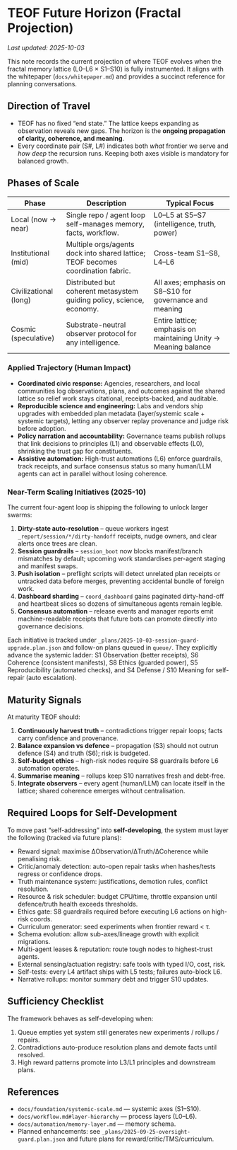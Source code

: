 # TEOF Future Horizon (Fractal Projection)

*Last updated: 2025-10-03*

This note records the current projection of where TEOF evolves when the
fractal memory lattice (L0–L6 × S1–S10) is fully instrumented. It aligns
with the whitepaper (`docs/whitepaper.md`) and provides a succinct
reference for planning conversations.

## Direction of Travel

- TEOF has no fixed “end state.” The lattice keeps expanding as
  observation reveals new gaps. The horizon is the **ongoing
  propagation of clarity, coherence, and meaning**.
- Every coordinate pair (S#, L#) indicates both *what* frontier we
  serve and *how deep* the recursion runs. Keeping both axes visible is
  mandatory for balanced growth.

## Phases of Scale

| Phase             | Description | Typical Focus |
|-------------------|-------------|---------------|
| Local (now → near) | Single repo / agent loop self-manages memory, facts, workflow. | L0–L5 at S5–S7 (intelligence, truth, power) |
| Institutional (mid) | Multiple orgs/agents dock into shared lattice; TEOF becomes coordination fabric. | Cross-team S1–S8, L4–L6 |
| Civilizational (long) | Distributed but coherent metasystem guiding policy, science, economy. | All axes; emphasis on S8–S10 for governance and meaning |
| Cosmic (speculative) | Substrate-neutral observer protocol for any intelligence. | Entire lattice; emphasis on maintaining Unity → Meaning balance |

### Applied Trajectory (Human Impact)

- **Coordinated civic response:** Agencies, researchers, and local communities
  log observations, plans, and outcomes against the shared lattice so relief
  work stays citational, receipts-backed, and auditable.
- **Reproducible science and engineering:** Labs and vendors ship upgrades with
  embedded plan metadata (layer/systemic scale + systemic targets), letting any
  observer replay provenance and judge risk before adoption.
- **Policy narration and accountability:** Governance teams publish rollups that
  link decisions to principles (L1) and observable effects (L0), shrinking the
  trust gap for constituents.
- **Assistive automation:** High-trust automations (L6) enforce guardrails,
  track receipts, and surface consensus status so many human/LLM agents can act
  in parallel without losing coherence.

### Near-Term Scaling Initiatives (2025-10)

The current four-agent loop is shipping the following to unlock larger swarms:

1. **Dirty-state auto-resolution** – queue workers ingest `_report/session/*/dirty-handoff` receipts, nudge owners, and clear alerts once trees are clean.
2. **Session guardrails** – `session_boot` now blocks manifest/branch mismatches by default; upcoming work standardises per-agent staging and manifest swaps.
3. **Push isolation** – preflight scripts will detect unrelated plan receipts or untracked data before merges, preventing accidental bundle of foreign work.
4. **Dashboard sharding** – `coord_dashboard` gains paginated dirty-hand-off and heartbeat slices so dozens of simultaneous agents remain legible.
5. **Consensus automation** – release events and manager reports emit machine-readable receipts that future bots can promote directly into governance decisions.

Each initiative is tracked under `_plans/2025-10-03-session-guard-upgrade.plan.json` and follow-on plans queued in `queue/`. They explicitly advance the systemic ladder: S1 Observation (better receipts), S6 Coherence (consistent manifests), S8 Ethics (guarded power), S5 Reproducibility (automated checks), and S4 Defense / S10 Meaning for self-repair (auto escalation).

## Maturity Signals

At maturity TEOF should:

1. **Continuously harvest truth** – contradictions trigger repair loops;
   facts carry confidence and provenance.
2. **Balance expansion vs defence** – propagation (S3) should not outrun
   defence (S4) and truth (S6); risk is budgeted.
3. **Self-budget ethics** – high-risk nodes require S8 guardrails before
   L6 automation operates.
4. **Summarise meaning** – rollups keep S10 narratives fresh and debt-free.
5. **Integrate observers** – every agent (human/LLM) can locate itself in
   the lattice; shared coherence emerges without centralisation.

## Required Loops for Self-Development

To move past “self-addressing” into **self-developing**, the system must
layer the following (tracked via future plans):

- Reward signal: maximise ΔObservation/ΔTruth/ΔCoherence while penalising risk.
- Critic/anomaly detection: auto-open repair tasks when hashes/tests
  regress or confidence drops.
- Truth maintenance system: justifications, demotion rules, conflict resolution.
- Resource & risk scheduler: budget CPU/time, throttle expansion until
  defence/truth health exceeds thresholds.
- Ethics gate: S8 guardrails required before executing L6 actions on high-risk coords.
- Curriculum generator: seed experiments when frontier reward < τ.
- Schema evolution: allow sub-axes/lineage growth with explicit migrations.
- Multi-agent leases & reputation: route tough nodes to highest-trust agents.
- External sensing/actuation registry: safe tools with typed I/O, cost, risk.
- Self-tests: every L4 artifact ships with L5 tests; failures auto-block L6.
- Narrative rollups: monitor summary debt and trigger S10 updates.

## Sufficiency Checklist

The framework behaves as self-developing when:

1. Queue empties yet system still generates new experiments / rollups / repairs.
2. Contradictions auto-produce resolution plans and demote facts until resolved.
3. High reward patterns promote into L3/L1 principles and downstream plans.

## References

- `docs/foundation/systemic-scale.md` — systemic axes (S1–S10).
- `docs/workflow.md#layer-hierarchy` — process layers (L0–L6).
- `docs/automation/memory-layer.md` — memory schema.
- Planned enhancements: see `_plans/2025-09-25-oversight-guard.plan.json`
  and future plans for reward/critic/TMS/curriculum.
